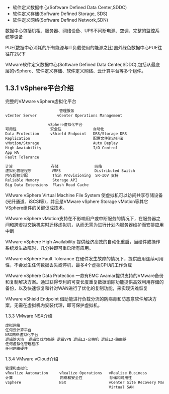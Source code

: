- 软件定义数据中心(Software Defined Data Center,SDDC)
- 软件定义存储(Software Defined Storage, SDS)
- 软件定义网络(Software Defined Network,SDN)

数据中心包括机柜、服务器、网络设备、UPS不间断电源、空调、完整的监控系统等设备

PUE(数据中心消耗的所有能源与IT负载使用的能源之比)国外绿色数据中心PUE往往在2以下

VMware软件定义数据中心(Software Defined Data Center,SDDC),包括从最底层的vSphere、软件定义存储、软件定义网络、云计算平台等多个组件。

1.3.1 vSphere平台介绍
---

完整的VMware vSphere虚拟化平台
```txt
                        管理服务
vCenter Server         vCenter Operations Management

                   vSphere虚拟化平台
可用性               安全性              自动化
Data Protection     vShield Endpoint   DRS/Storage DRS
Replication                            配置文件驱动存储
vMotion/Storage                        Auto Deplay
High Avaiability                       I/O Control
App HA
Fault Tolerance

计算                 存储                网络
虚拟化管理程序         VMFS               Distributed Switch
内存超额分配           Thin Provisioning  SR-IOV 支持
Reliable Memory      Storage API
Big Data Extensions  Flash Read Cache
```
VMware vSphere Virtual Machine File System 使虚拟机可以访问共享存储设备(光纤通道、iSCSI等)，并且是VMware vSphere Storage vMotion等其它VSphere组件的关键促成技术。

VMware vSphere vMotion支持在不影响用户或中断服务的情况下，在服务器之间和跨虚拟交换机实时迁移虚拟机，从而无需为进行计划内服务器维护而安排应用中断

VMware vSphere High Availability 提供经济高效的自动化重启，当硬件或操作系统发生故障时，几分钟即可重启所有应用。

VMware vSphere Fault Tolerance 在硬件发生故障的情况下，提供应用连续可用性，不会发生任何数据丢失或停机，最多4个虚拟CPU的工作负载

VMware vSphere Data Protection 一款有EMC Avamar提供支持的VMware备份和复制解决方案。通过获得专利的可变长度重复数据消除功能提供高效利用存储的备份，以及快速恢复和针对WAN进行了优化的复制功能，来实现灾难恢复

VMware vShield Endpoint 借助能进行负载分流的防病毒和防恶意软件解决方案，无需在虚拟机内安装代理，即可保护虚拟机。

1.3.3 VMware NSX介绍
```txt
虚拟网络
任何云计算平台
NSX网络虚拟化平台
逻辑防火墙  逻辑负载均衡器 逻辑VPN 逻辑L2-交换机 逻辑L3-路由器
任何虚拟化管理程序
任何网络硬件
```

1.3.4 VMware vCloud介绍

```txt
管理和虚拟化
vRealize Automation     vRealize Operations   vRealize Business
计算                     网络和安全性            存储和可用性
vSphere                 NSX                   vCenter Site Recovery Manager
                                              Virtual SAN
```
